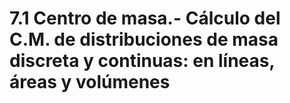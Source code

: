 # 7.1 Centro de masa.- Cálculo del C.M. de distribuciones de masa discreta y continuas: en líneas, áreas y volúmenes
